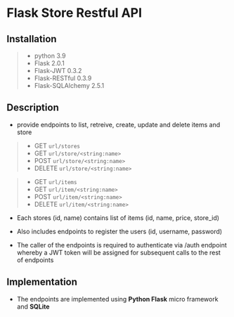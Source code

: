 # Flask Store Restful API

## Installation

> - python 3.9
> - Flask 2.0.1
> - Flask-JWT 0.3.2
> - Flask-RESTful 0.3.9
> - Flask-SQLAlchemy 2.5.1

## Description
+ provide endpoints to list, retreive, create, update and delete items and store

>	- GET `url/stores`
>	- GET `url/store/<string:name>`
>	- POST `url/store/<string:name>`
>	- DELETE `url/store/<string:name>`

>	- GET `url/items`
>	- GET `url/item/<string:name>`
>	- POST `url/item/<string:name>`
>	- DELETE `url/item/<string:name>`


+ Each stores (id, name) contains list of items (id, name, price, store_id)

+ Also includes endpoints to register the users (id, username, password)

+ The caller of the endpoints is required to authenticate via /auth endpoint whereby a JWT token will be assigned for subsequent calls to the rest of endpoints

## Implementation
+ The endpoints are implemented using **Python Flask** micro framework and **SQLite**
